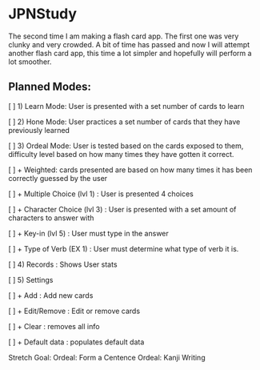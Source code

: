 # JPNStudy
The second time I am making a flash card app. The first one was very clunky and very crowded. A bit of time has passed and now I will attempt another flash card app, this time a lot simpler and hopefully will perform a lot smoother.

## Planned Modes:

[ ] 1) Learn Mode: User is presented with a set number of cards to learn

[ ] 2) Hone Mode: User practices a set number of cards that they have previously learned

[ ] 3) Ordeal Mode: User is tested based on the cards exposed to them, difficulty level based on how many times they have gotten it correct.

[ ] + Weighted: cards presented are based on how many times it has been correctly guessed by the user

[ ] + Multiple Choice (lvl 1) : User is presented 4 choices
  
[ ] + Character Choice (lvl 3) : User is presented with a set amount of characters to answer with
  
[ ] + Key-in (lvl 5) : User must type in the answer
  
[ ] + Type of Verb (EX 1) : User must determine what type of verb it is.

[ ] 4) Records : Shows User stats
  
[ ] 5) Settings

[ ] + Add : Add new cards
  
[ ] + Edit/Remove : Edit or remove cards
  
[ ] + Clear : removes all info
  
[ ] + Default data : populates default data

Stretch Goal:
Ordeal: Form a Centence
Ordeal: Kanji Writing

